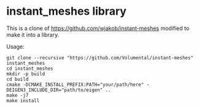 # instant_meshes library
This is a clone of https://github.com/wjakob/instant-meshes modified to make it into a library.

Usage:

```
git clone --recursive "https://github.com/Volumental/instant-meshes" instant_meshes
cd instant_meshes
mkdir -p build
cd build
cmake -DCMAKE_INSTALL_PREFIX:PATH="your/path/here" -DEIGEN3_INCLUDE_DIR="path/to/eigen" ..
make -j7
make install
```
